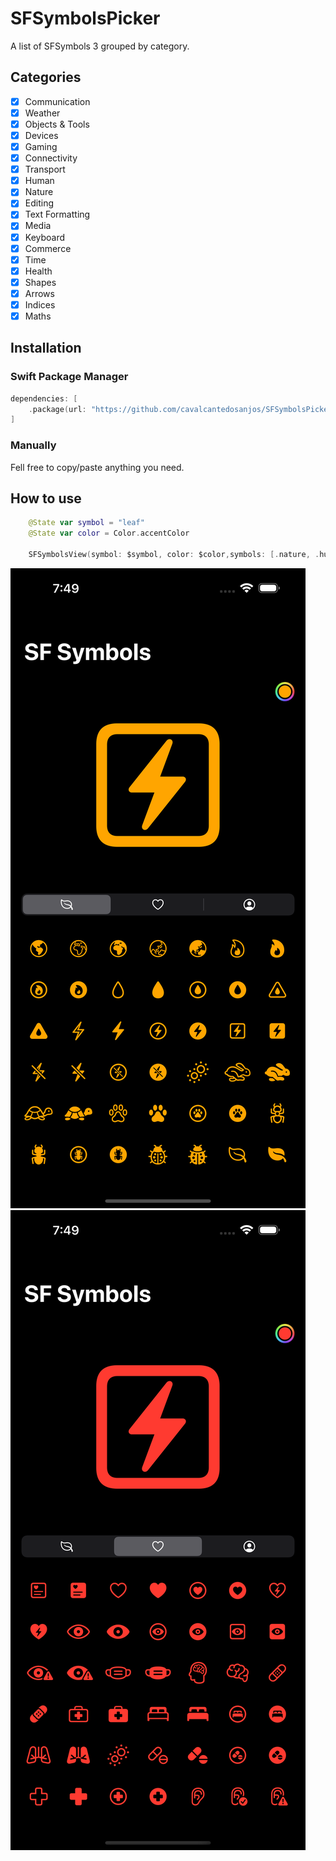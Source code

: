 # SFSymbolsPicker

A list of SFSymbols 3 grouped by category.

## Categories

- [x] Communication
- [x] Weather
- [x] Objects & Tools
- [x] Devices
- [x] Gaming
- [x] Connectivity
- [x] Transport
- [x] Human
- [x] Nature
- [x] Editing
- [x] Text Formatting
- [x] Media
- [x] Keyboard
- [x] Commerce
- [x] Time
- [x] Health
- [x] Shapes
- [x] Arrows
- [x] Indices
- [x] Maths

## Installation

### Swift Package Manager

```swift
dependencies: [
    .package(url: "https://github.com/cavalcantedosanjos/SFSymbolsPicker.git")
]
``` 

### Manually

Fell free to copy/paste anything you need.

## How to use

```swift
    @State var symbol = "leaf"
    @State var color = Color.accentColor
    
    SFSymbolsView(symbol: $symbol, color: $color,symbols: [.nature, .human, .health])

``` 

![](Screenshots/s1.png)
![](Screenshots/s2.png)
